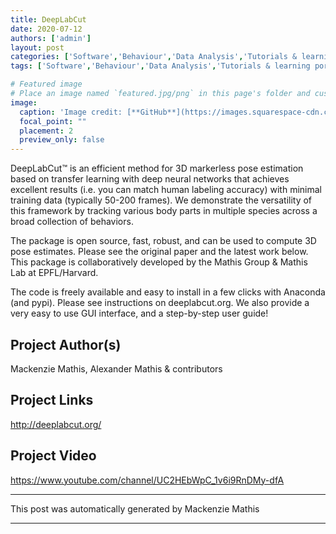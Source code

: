 ```yaml
---
title: DeepLabCut
date: 2020-07-12
authors: ['admin']
layout: post
categories: ['Software','Behaviour','Data Analysis','Tutorials & learning portals']
tags: ['Software','Behaviour','Data Analysis','Tutorials & learning portals']

# Featured image
# Place an image named `featured.jpg/png` in this page's folder and customize its options here.
image:
  caption: 'Image credit: [**GitHub**](https://images.squarespace-cdn.com/content/v1/57f6d51c9f74566f55ecf271/1590444465547-SHXODUII311HEE407IL6/ke17ZwdGBToddI8pDm48kE4VnnB9_j2k1VP236ADqAFZw-zPPgdn4jUwVcJE1ZvWQUxwkmyExglNqGp0IvTJZUJFbgE-7XRK3dMEBRBhUpxQg9Vf0owGyf3dhfDKy8SxMujaKmp2B54Sb3VS1rO76Whq-cUhHVuKFlGUXsU9tJk/ezgif.com-video-to-gif.gif?format=750w")'
  focal_point: ""
  placement: 2
  preview_only: false
---
```



DeepLabCut™ is an efficient method for 3D markerless pose estimation based on transfer learning with deep neural networks that achieves excellent results (i.e. you can match human labeling accuracy) with minimal training data (typically 50-200 frames). We demonstrate the versatility of this framework by tracking various body parts in multiple species across a broad collection of behaviors. 

The package is open source, fast, robust, and can be used to compute 3D pose estimates. Please see the original paper and the latest work below.  This package is collaboratively developed by the Mathis Group & Mathis Lab at EPFL/Harvard.

The code is freely available and easy to install in a few clicks with Anaconda (and pypi). Please see instructions on deeplabcut.org. We also provide a very easy to use GUI interface, and a step-by-step user guide!



## Project Author(s)
Mackenzie Mathis, Alexander Mathis & contributors
## Project Links
http://deeplabcut.org/
## Project Video
https://www.youtube.com/channel/UC2HEbWpC_1v6i9RnDMy-dfA
***
This post was automatically generated by
Mackenzie Mathis
***
